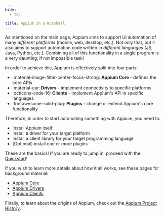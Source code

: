```yaml
---
hide:
  - toc

title: Appium in a Nutshell
---
```


As mentioned on the main page, Appium aims to support UI automation of many _different platforms_
(mobile, web, desktop, etc.). Not only that, but it also aims to support automation code written in
_different languages_ (JS, Java, Python, etc.). Combining all of this functionality in a single
program is a very daunting, if not impossible task!

In order to achieve this, Appium is effectively split into four parts:

<div class="grid cards" markdown>

-   :material-image-filter-center-focus-strong: __Appium Core__ - defines the core APIs
-   :material-car: __Drivers__ - implement connectivity to specific platforms
-   :octicons-code-16: __Clients__ - implement Appium's API in specific languages
-   :fontawesome-solid-plug: __Plugins__ - change or extend Appium's core functionality

</div>

Therefore, in order to start automating something with Appium, you need to:

- Install Appium itself
- Install a driver for your target platform
- Install a client library for your target programming language
- (Optional) install one or more plugins

These are the basics! If you are ready to jump in, proceed with the [Quickstart](../quickstart/index.md)!

If you wish to learn more details about how it all works, see these pages for background material:

- [Appium Core](./appium.md)
- [Appium Drivers](./drivers.md)
- [Appium Clients](./clients.md)

Finally, to learn about the origins of Appium, check out the [Appium Project History](./history.md).
